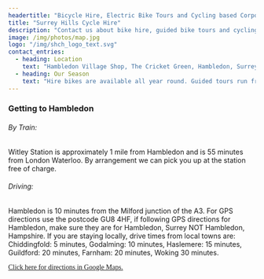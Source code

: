 ```yaml
---
headertitle: "Bicycle Hire, Electric Bike Tours and Cycling based Corporate Events in the Surrey Hills"
title: "Surrey Hills Cycle Hire"
description: "Contact us about bike hire, guided bike tours and cycling based corporate events in the Surrey Hills. Less than an hour away from London."
image: /img/photos/map.jpg
logo: "/img/shch_logo_text.svg"
contact_entries:
  - heading: Location
    text: "Hambledon Village Shop, The Cricket Green, Hambledon, Surrey GU8 4HF"
  - heading: Our Season
    text: "Hire bikes are available all year round. Guided tours run from Sunday 31st March 2019 to Sunday 27th October 2019"
---
```

<h3 class="f4 b lh-title mb2">Getting to Hambledon</h3>

<h6 class="f5 b">By Train:</h6>
Witley Station is approximately 1 mile from Hambledon and is 55 minutes from London Waterloo. By arrangement we can pick you up at the station free of charge.

<h6 class="f5 b">Driving:</h6>
Hambledon is 10 minutes from the Milford junction of the A3. For GPS directions use the postcode GU8 4HF, if following GPS directions for Hambledon, make sure they are for Hambledon, Surrey NOT Hambledon, Hampshire. If you are staying locally, drive times from local towns are: Chiddingfold: 5 minutes, Godalming: 10 minutes, Haslemere: 15 minutes, Guildford: 20 minutes, Farnham: 20 minutes, Woking 30 minutes.

<p><a style="font-family: Chivo;" href="https://www.google.co.uk/maps/place/Hambledon+Village+Shop/@51.1354464,-0.6258159,17z/data=!4m22!1m16!4m15!1m6!1m2!1s0x0:0x527a3bc17befa54f!2sHambledon+Village+Shop!2m2!1d-0.62573!2d51.134677!1m6!1m2!1s0x4875ce585d00cda7:0x9ab25b8f518c89b4!2sGU8+4HF,+Hambledon,+Godalming!2m2!1d-0.6197124!2d51.1375047!3e1!3m4!1s0x4875cef434ca9a71:0x527a3bc17befa54f!8m2!3d51.134677!4d-0.62573">Click here for directions in Google Maps.</a></p>

